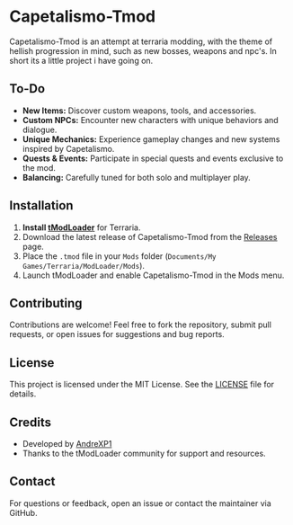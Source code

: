 # Capetalismo-Tmod

Capetalismo-Tmod is an attempt at terraria modding, with the theme of hellish progression in mind, such as new bosses, weapons and npc's. In short its a little project i have going on.

## To-Do

- **New Items:** Discover custom weapons, tools, and accessories.
- **Custom NPCs:** Encounter new characters with unique behaviors and dialogue.
- **Unique Mechanics:** Experience gameplay changes and new systems inspired by Capetalismo.
- **Quests & Events:** Participate in special quests and events exclusive to the mod.
- **Balancing:** Carefully tuned for both solo and multiplayer play.

## Installation

1. **Install [tModLoader](https://www.tmodloader.net/)** for Terraria.
2. Download the latest release of Capetalismo-Tmod from the [Releases](https://github.com/AndreXP1/Capetalismo-Tmod/releases) page.
3. Place the `.tmod` file in your `Mods` folder (`Documents/My Games/Terraria/ModLoader/Mods`).
4. Launch tModLoader and enable Capetalismo-Tmod in the Mods menu.

## Contributing

Contributions are welcome! Feel free to fork the repository, submit pull requests, or open issues for suggestions and bug reports.

## License

This project is licensed under the MIT License. See the [LICENSE](LICENSE) file for details.

## Credits

- Developed by [AndreXP1](https://github.com/AndreXP1)
- Thanks to the tModLoader community for support and resources.

## Contact

For questions or feedback, open an issue or contact the maintainer via GitHub.
